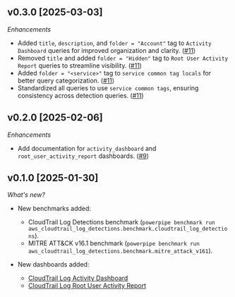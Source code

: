 ## v0.3.0 [2025-03-03]

_Enhancements_

- Added `title`, `description`, and `folder = "Account"` tag to `Activity Dashboard` queries for improved organization and clarity. ([#11](https://github.com/turbot/tailpipe-mod-aws-cloudtrail-log-detections/pull/11))
- Removed `title` and added `folder = "Hidden"` tag to `Root User Activity Report` queries to streamline visibility. ([#11](https://github.com/turbot/tailpipe-mod-aws-cloudtrail-log-detections/pull/11))
- Added `folder = "<service>"` tag to `service common tag locals` for better query categorization. ([#11](https://github.com/turbot/tailpipe-mod-aws-cloudtrail-log-detections/pull/11))
- Standardized all queries to use `service common tags`, ensuring consistency across detection queries. ([#11](https://github.com/turbot/tailpipe-mod-aws-cloudtrail-log-detections/pull/11))

## v0.2.0 [2025-02-06]

_Enhancements_

- Add documentation for `activity_dashboard` and `root_user_activity_report` dashboards. ([#9](https://github.com/turbot/tailpipe-mod-aws-cloudtrail-log-detections/pull/9))

## v0.1.0 [2025-01-30]

_What's new?_

- New benchmarks added:
  - CloudTrail Log Detections benchmark (`powerpipe benchmark run aws_cloudtrail_log_detections.benchmark.cloudtrail_log_detections`).
  - MITRE ATT&CK v16.1 benchmark (`powerpipe benchmark run aws_cloudtrail_log_detections.benchmark.mitre_attack_v161`).
  
- New dashboards added:
  - [CloudTrail Log Activity Dashboard](https://hub.powerpipe.io/mods/turbot/aws_cloudtrail_log_detections/dashboards/dashboard.activity_dashboard)
  - [CloudTrail Log Root User Activity Report](https://hub.powerpipe.io/mods/turbot/aws_cloudtrail_log_detections/dashboards/dashboard.root_user_activity_report)
